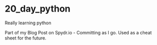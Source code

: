 # 20_day_python
Really learning python

Part of my Blog Post on Spydr.io - Committing as I go. Used as a cheat sheet for the future.
